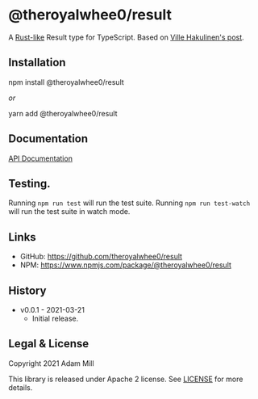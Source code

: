 # @theroyalwhee0/result
A [Rust-like](https://doc.rust-lang.org/std/result/) Result type for TypeScript. Based on [Ville Hakulinen's post](https://dev.to/duunitori/mimicing-rust-s-result-type-in-typescript-3pn1).


## Installation
npm install @theroyalwhee0/result

*or*

yarn add @theroyalwhee0/result


## Documentation
[API Documentation](https://theroyalwhee0.github.io/result/)


## Testing.
Running ```npm run test``` will run the test suite. Running ```npm run test-watch``` will run the test suite in watch mode.


## Links
- GitHub: https://github.com/theroyalwhee0/result
- NPM: https://www.npmjs.com/package/@theroyalwhee0/result


## History
- v0.0.1 - 2021-03-21
  - Initial release.


## Legal & License
Copyright 2021 Adam Mill

This library is released under Apache 2 license. See [LICENSE](https://github.com/theroyalwhee0/result/blob/master/LICENSE) for more details.
